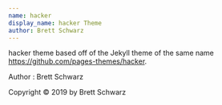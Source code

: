 ```yaml
---
name: hacker
display_name: hacker Theme
author: Brett Schwarz
---
```

hacker theme based off of the Jekyll theme of the same name https://github.com/pages-themes/hacker.

Author
: Brett Schwarz

Copyright © 2019 by Brett Schwarz
